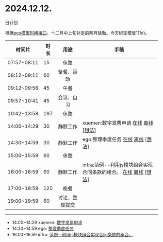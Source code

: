 # 2024.12.12.
日计划

根据[ego模型时间接口](https://gitee.com/hyg/blog/blob/master/timeflow.md)，十二月中上旬补足前两月缺勤。今天绑定模版1(1d)。

| 时间片 | 时长 | 用途 | 手稿 |
| --- | --- | :---: | --- |
| 07:57~08:11 | 15 | 休整 |  |
| 08:12~09:11 | 60 | 备餐、运动 |  |
| 09:12~09:56 | 45 | 午餐 |  |
| 09:57~10:41 | 45 | 会议、自习 |  |
| 10:42~13:58 | 197 | 休整 |  |
| 14:00~14:29 | 30 | 静默工作 | xuemen:数字发票申请 [在线](http://simp.ly/p/8t3vlk) [离线](../../draft/2024/12/20241212140000.md) <a href="mailto:huangyg@mars22.com?subject=关于2024.12.12.[xuemen:数字发票申请]任务&body=日期: 20241212%0D%0A序号: 5%0D%0A手稿:../../draft/2024/12/20241212140000.md%0D%0A---请勿修改邮件主题及以上内容 从下一行开始写您的想法---%0D%0A">[想法]</a> |
| 14:30~14:59 | 30 | 静默工作 | ego:整理季度任务 [在线](http://simp.ly/p/5k9gJy) [离线](../../draft/2024/12/20241212143000.md) <a href="mailto:huangyg@mars22.com?subject=关于2024.12.12.[ego:整理季度任务]任务&body=日期: 20241212%0D%0A序号: 6%0D%0A手稿:../../draft/2024/12/20241212143000.md%0D%0A---请勿修改邮件主题及以上内容 从下一行开始写您的想法---%0D%0A">[想法]</a> |
| 15:00~15:59 | 60 | 休整 |  |
| 16:00~16:59 | 60 | 静默工作 | infra:范例--利用js模块组合实现合同条款的组合。 [在线](http://simp.ly/p/4QDThK) [离线](../../draft/2024/12/20241212160000.md) <a href="mailto:huangyg@mars22.com?subject=关于2024.12.12.[infra:范例--利用js模块组合实现合同条款的组合。]任务&body=日期: 20241212%0D%0A序号: 8%0D%0A手稿:../../draft/2024/12/20241212160000.md%0D%0A---请勿修改邮件主题及以上内容 从下一行开始写您的想法---%0D%0A">[想法]</a> |
| 17:00~18:59 | 120 | 晚餐 |  |
| 19:00~19:59 | 60 | 讨论、整理提交 |  |

---

- 14:00~14:29	xuemen: [数字发票申请](../../draft/2024/12/20241212.01.md)
- 14:30~14:59	ego: [整理季度任务](../../draft/2024/12/20241212.02.md)
- 16:00~16:59	infra: [范例--利用js模块组合实现合同条款的组合。](../../draft/2024/12/20241212.03.md)
